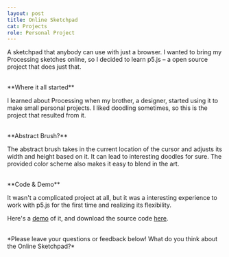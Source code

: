 ```yaml
---
layout: post
title: Online Sketchpad
cat: Projects
role: Personal Project
---
```


A sketchpad that anybody can use with just a browser. I wanted to bring my Processing sketches online, so I decided to learn p5.js – a open source project that does just that.

<br>
**Where it all started**

I learned about Processing when my brother, a designer, started using it to make small personal projects. I liked doodling sometimes, so this is the project that resulted from it.

<br>
**Abstract Brush?**

The abstract brush takes in the current location of the cursor and adjusts its width and height based on it. It can lead to interesting doodles for sure. The provided color scheme also makes it easy to blend in the art.

<br>
**Code & Demo**

It wasn't a complicated project at all, but it was a interesting experience to work with p5.js for the first time and realizing its flexibility.

Here's a [demo](../download/OnlineSketchpad/source-code/) of it, and download the source code [here](../download/OnlineSketchpad/source-code.zip).

<br>
*Please leave your questions or feedback below! What do you think about the Online Sketchpad?*

<br>
